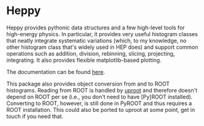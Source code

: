 # Heppy

Heppy provides pythonic data structures and a few high-level tools for high-energy physics. In particular, it provides very useful histogram classes that neatly integrate systematic variations (which, to my knowledge, no other histogram class that's widely used in HEP does) and support common operations such as addition, division, rebinning, slicing, projecting, integrating. It also provides flexible matplotlib-based plotting.

The documentation can be found [here](https://heppy.readthedocs.io).

This package also provides object conversion from and to ROOT histograms. Reading from ROOT is handled by [uproot](https://github.com/scikit-hep/uproot) and therefore doesn't depend on ROOT per se (i.e., you don't need to have [Py]ROOT installed). Converting to ROOT, however, is still done in PyROOT and thus requires a ROOT installation. This could also be ported to uproot at some point, get in touch if you need that.
